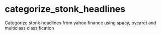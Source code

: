 # categorize_stonk_headlines
Categorize stonk headlines from yahoo finance using spacy, pycaret and multiclass classification
